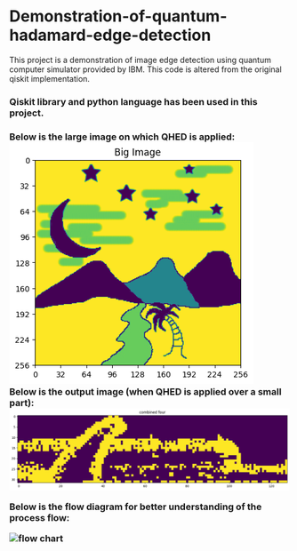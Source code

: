 # Demonstration-of-quantum-hadamard-edge-detection
This project is a demonstration of image edge detection using quantum computer simulator provided by IBM.
This code is altered from the original qiskit implementation.
<h3>Qiskit library and python language has been used in this project.<h3>
Below is the large image on which QHED is applied:
 <br>
<img src="quantum-edge-detection_46_1.png" alt="large img">
<br>
Below is the output image (when QHED is applied over a small part):
 <br>
<img src="output img.png" alt="output img">

Below is the flow diagram for better understanding of the process flow:

<img src="qhed flow chart.jpg" alt="flow chart">
